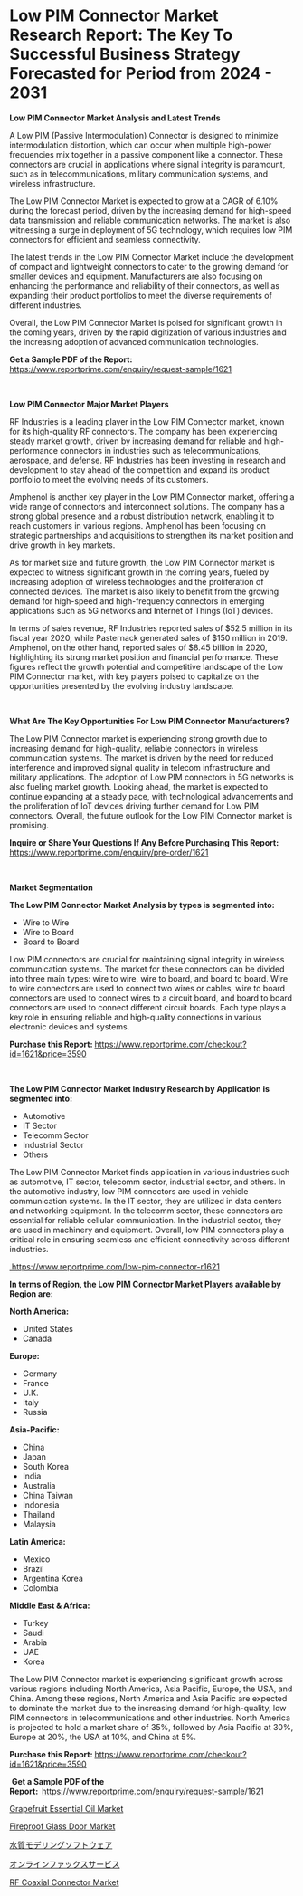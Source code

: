 <p><h1>Low PIM Connector Market Research Report: The Key To Successful Business Strategy Forecasted for Period from 2024 - 2031</h1></p><p><strong>Low PIM Connector Market Analysis and Latest Trends</strong></p>
<p><p>A Low PIM (Passive Intermodulation) Connector is designed to minimize intermodulation distortion, which can occur when multiple high-power frequencies mix together in a passive component like a connector. These connectors are crucial in applications where signal integrity is paramount, such as in telecommunications, military communication systems, and wireless infrastructure.</p><p>The Low PIM Connector Market is expected to grow at a CAGR of 6.10% during the forecast period, driven by the increasing demand for high-speed data transmission and reliable communication networks. The market is also witnessing a surge in deployment of 5G technology, which requires low PIM connectors for efficient and seamless connectivity.</p><p>The latest trends in the Low PIM Connector Market include the development of compact and lightweight connectors to cater to the growing demand for smaller devices and equipment. Manufacturers are also focusing on enhancing the performance and reliability of their connectors, as well as expanding their product portfolios to meet the diverse requirements of different industries.</p><p>Overall, the Low PIM Connector Market is poised for significant growth in the coming years, driven by the rapid digitization of various industries and the increasing adoption of advanced communication technologies.</p></p>
<p><strong>Get a Sample PDF of the Report:&nbsp;</strong> <a href="https://www.reportprime.com/enquiry/request-sample/1621">https://www.reportprime.com/enquiry/request-sample/1621</a></p>
<p>&nbsp;</p>
<p><strong>Low PIM Connector Major Market Players</strong></p>
<p><p>RF Industries is a leading player in the Low PIM Connector market, known for its high-quality RF connectors. The company has been experiencing steady market growth, driven by increasing demand for reliable and high-performance connectors in industries such as telecommunications, aerospace, and defense. RF Industries has been investing in research and development to stay ahead of the competition and expand its product portfolio to meet the evolving needs of its customers.</p><p>Amphenol is another key player in the Low PIM Connector market, offering a wide range of connectors and interconnect solutions. The company has a strong global presence and a robust distribution network, enabling it to reach customers in various regions. Amphenol has been focusing on strategic partnerships and acquisitions to strengthen its market position and drive growth in key markets.</p><p>As for market size and future growth, the Low PIM Connector market is expected to witness significant growth in the coming years, fueled by increasing adoption of wireless technologies and the proliferation of connected devices. The market is also likely to benefit from the growing demand for high-speed and high-frequency connectors in emerging applications such as 5G networks and Internet of Things (IoT) devices.</p><p>In terms of sales revenue, RF Industries reported sales of $52.5 million in its fiscal year 2020, while Pasternack generated sales of $150 million in 2019. Amphenol, on the other hand, reported sales of $8.45 billion in 2020, highlighting its strong market position and financial performance. These figures reflect the growth potential and competitive landscape of the Low PIM Connector market, with key players poised to capitalize on the opportunities presented by the evolving industry landscape.</p></p>
<p>&nbsp;</p>
<p><strong>What Are The Key Opportunities For Low PIM Connector Manufacturers?</strong></p>
<p><p>The Low PIM Connector market is experiencing strong growth due to increasing demand for high-quality, reliable connectors in wireless communication systems. The market is driven by the need for reduced interference and improved signal quality in telecom infrastructure and military applications. The adoption of Low PIM connectors in 5G networks is also fueling market growth. Looking ahead, the market is expected to continue expanding at a steady pace, with technological advancements and the proliferation of IoT devices driving further demand for Low PIM connectors. Overall, the future outlook for the Low PIM Connector market is promising.</p></p>
<p><strong>Inquire or Share Your Questions If Any Before Purchasing This Report:</strong> <a href="https://www.reportprime.com/enquiry/pre-order/1621">https://www.reportprime.com/enquiry/pre-order/1621</a></p>
<p>&nbsp;</p>
<p><strong>Market Segmentation</strong></p>
<p><strong>The Low PIM Connector Market Analysis by types is segmented into:</strong></p>
<p><ul><li>Wire to Wire</li><li>Wire to Board</li><li>Board to Board</li></ul></p>
<p><p>Low PIM connectors are crucial for maintaining signal integrity in wireless communication systems. The market for these connectors can be divided into three main types: wire to wire, wire to board, and board to board. Wire to wire connectors are used to connect two wires or cables, wire to board connectors are used to connect wires to a circuit board, and board to board connectors are used to connect different circuit boards. Each type plays a key role in ensuring reliable and high-quality connections in various electronic devices and systems.</p></p>
<p><strong>Purchase this Report:&nbsp;</strong><a href="https://www.reportprime.com/checkout?id=1621&price=3590">https://www.reportprime.com/checkout?id=1621&price=3590</a></p>
<p>&nbsp;</p>
<p><strong>The Low PIM Connector Market Industry Research by Application is segmented into:</strong></p>
<p><ul><li>Automotive</li><li>IT Sector</li><li>Telecomm Sector</li><li>Industrial Sector</li><li>Others</li></ul></p>
<p><p>The Low PIM Connector Market finds application in various industries such as automotive, IT sector, telecomm sector, industrial sector, and others. In the automotive industry, low PIM connectors are used in vehicle communication systems. In the IT sector, they are utilized in data centers and networking equipment. In the telecomm sector, these connectors are essential for reliable cellular communication. In the industrial sector, they are used in machinery and equipment. Overall, low PIM connectors play a critical role in ensuring seamless and efficient connectivity across different industries.</p></p>
<p><a href="https://www.reportprime.com/low-pim-connector-r1621">&nbsp;https://www.reportprime.com/low-pim-connector-r1621</a></p>
<p><strong>In terms of Region, the Low PIM Connector Market Players available by Region are:</strong></p>
<p>
    <p> <strong> North America: </strong>
        <ul>
            <li>United States</li>
            <li>Canada</li>
        </ul>
        </p> 
    <p> <strong> Europe: </strong>
        <ul>
            <li>Germany</li>
            <li>France</li>
            <li>U.K.</li>
            <li>Italy</li>
            <li>Russia</li>
        </ul>
        </p> 
    <p> <strong> Asia-Pacific: </strong>
        <ul>
            <li>China</li>
            <li>Japan</li>
            <li>South Korea</li>
            <li>India</li>
            <li>Australia</li>
            <li>China Taiwan</li>
            <li>Indonesia</li>
            <li>Thailand</li>
            <li>Malaysia</li>
        </ul>
        </p> 
    <p> <strong> Latin America: </strong>
        <ul>
            <li>Mexico</li>
            <li>Brazil</li>
            <li>Argentina Korea</li>
            <li>Colombia</li>
        </ul>
        </p> 
    <p> <strong> Middle East & Africa: </strong>
        <ul>
            <li>Turkey</li>
            <li>Saudi</li>
            <li>Arabia</li>
            <li>UAE</li>
            <li>Korea</li>
        </ul>
    </p>
    </p>
<p><p>The Low PIM Connector market is experiencing significant growth across various regions including North America, Asia Pacific, Europe, the USA, and China. Among these regions, North America and Asia Pacific are expected to dominate the market due to the increasing demand for high-quality, low PIM connectors in telecommunications and other industries. North America is projected to hold a market share of 35%, followed by Asia Pacific at 30%, Europe at 20%, the USA at 10%, and China at 5%.</p></p>
<p><strong>Purchase this Report: </strong><a href="https://www.reportprime.com/checkout?id=1621&price=3590">https://www.reportprime.com/checkout?id=1621&price=3590</a></p>
<p>&nbsp;<strong>Get a Sample PDF of the Report:&nbsp;&nbsp;</strong><a href="https://www.reportprime.com/enquiry/request-sample/1621">https://www.reportprime.com/enquiry/request-sample/1621</a></p>
<p><strong></strong></p>
<p><p><a href="https://issuu.com/reportprime-2/docs/grapefruit-essential-oil-market-size-2030.pptx">Grapefruit Essential Oil Market</a></p><p><a href="https://issuu.com/reportprime-2/docs/fireproof-glass-door-market-size-2030.pptx">Fireproof Glass Door Market</a></p><p><a href="https://github.com/DeonBoer2023/Market-Research-Report-List-1/blob/main/523492071383.md">水質モデリングソフトウェア</a></p><p><a href="https://github.com/dawson566/Market-Research-Report-List-1/blob/main/834360971382.md">オンラインファックスサービス</a></p><p><a href="https://github.com/JermaineCrona2023/Market-Research-Report-List-1/blob/main/rf-coaxial-connector-market.md">RF Coaxial Connector Market</a></p></p>